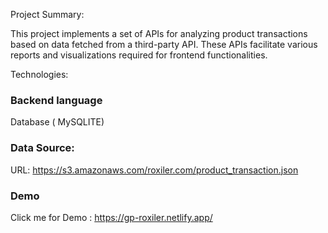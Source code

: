 Project Summary:

This project implements a set of APIs for analyzing product transactions based on data fetched from a third-party API. These APIs facilitate various reports and visualizations required for frontend functionalities.

Technologies:

### Backend language 
Database ( MySQLITE)

### Data Source:

URL: https://s3.amazonaws.com/roxiler.com/product_transaction.json

### Demo

Click me for Demo : https://gp-roxiler.netlify.app/

